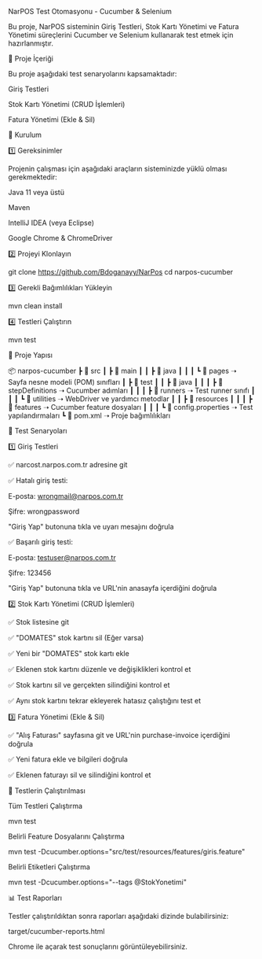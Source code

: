 NarPOS Test Otomasyonu - Cucumber & Selenium

Bu proje, NarPOS sisteminin Giriş Testleri, Stok Kartı Yönetimi ve Fatura Yönetimi süreçlerini Cucumber ve Selenium kullanarak test etmek için hazırlanmıştır.

📌 Proje İçeriği

Bu proje aşağıdaki test senaryolarını kapsamaktadır:

Giriş Testleri

Stok Kartı Yönetimi (CRUD İşlemleri)

Fatura Yönetimi (Ekle & Sil)

🚀 Kurulum

1️⃣ Gereksinimler

Projenin çalışması için aşağıdaki araçların sisteminizde yüklü olması gerekmektedir:

Java 11 veya üstü

Maven

IntelliJ IDEA (veya Eclipse)

Google Chrome & ChromeDriver

2️⃣ Projeyi Klonlayın

git clone https://github.com/Bdoganayy/NarPos
cd narpos-cucumber

3️⃣ Gerekli Bağımlılıkları Yükleyin

mvn clean install

4️⃣ Testleri Çalıştırın

mvn test

📂 Proje Yapısı

📦 narpos-cucumber
┣ 📂 src
┃ ┣ 📂 main
┃ ┃ ┣ 📂 java
┃ ┃ ┃ ┗ 📂 pages ➝ Sayfa nesne modeli (POM) sınıfları
┃ ┣ 📂 test
┃ ┃ ┣ 📂 java
┃ ┃ ┃ ┣ 📂 stepDefinitions ➝ Cucumber adımları
┃ ┃ ┃ ┣ 📂 runners ➝ Test runner sınıfı
┃ ┃ ┃ ┗ 📂 utilities ➝ WebDriver ve yardımcı metodlar
┃ ┃ ┣ 📂 resources
┃ ┃ ┃ ┣ 📂 features ➝ Cucumber feature dosyaları
┃ ┃ ┃ ┗ 📜 config.properties ➝ Test yapılandırmaları
┗ 📜 pom.xml ➝ Proje bağımlılıkları

🔹 Test Senaryoları

1️⃣ Giriş Testleri

✅ narcost.narpos.com.tr adresine git

✅ Hatalı giriş testi:

E-posta: wrongmail@narpos.com.tr

Şifre: wrongpassword

"Giriş Yap" butonuna tıkla ve uyarı mesajını doğrula

✅ Başarılı giriş testi:

E-posta: testuser@narpos.com.tr

Şifre: 123456

"Giriş Yap" butonuna tıkla ve URL'nin anasayfa içerdiğini doğrula

2️⃣ Stok Kartı Yönetimi (CRUD İşlemleri)

✅ Stok listesine git

✅ "DOMATES" stok kartını sil (Eğer varsa)

✅ Yeni bir "DOMATES" stok kartı ekle

✅ Eklenen stok kartını düzenle ve değişiklikleri kontrol et

✅ Stok kartını sil ve gerçekten silindiğini kontrol et

✅ Aynı stok kartını tekrar ekleyerek hatasız çalıştığını test et

3️⃣ Fatura Yönetimi (Ekle & Sil)

✅ "Alış Faturası" sayfasına git ve URL'nin purchase-invoice içerdiğini doğrula

✅ Yeni fatura ekle ve bilgileri doğrula

✅ Eklenen faturayı sil ve silindiğini kontrol et

🏃 Testlerin Çalıştırılması

Tüm Testleri Çalıştırma

mvn test

Belirli Feature Dosyalarını Çalıştırma

mvn test -Dcucumber.options="src/test/resources/features/giris.feature"

Belirli Etiketleri Çalıştırma

mvn test -Dcucumber.options="--tags @StokYonetimi"

📊 Test Raporları

Testler çalıştırıldıktan sonra raporları aşağıdaki dizinde bulabilirsiniz:

target/cucumber-reports.html

Chrome ile açarak test sonuçlarını görüntüleyebilirsiniz.